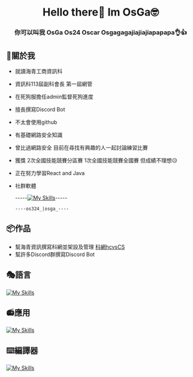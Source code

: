 <h1 align="center">Hello there👋 Im OsGa🤓</h1>
<h3 align="center">你可以叫我 OsGa Os24 Oscar Osgagagajiajiajiapapapa👌👍</h3>

## 🐶關於我
* 就讀海青工商資訊科
* 資訊科113屆副科會長 第一屆網管
* 在死狗服擔任admin監督死狗進度
* 擅長撰寫Discord Bot
* 不太會使用github
* 有基礎網路安全知識
* 曾比過網路安全 目前在尋找有興趣的人一起討論練習比賽
* 獲獎 2次全國技能競賽分區賽 1次全國技能競賽全國賽 但成績不理想😥
* 正在努力學習React and Java
* 社群軟體

  -----[![My Skills](https://skillicons.dev/icons?i=instagram,discord)](https://skillicons.dev)-----

  `----os324_|osga_----`

## 📦作品
* 幫海青資訊撰寫科網並架設及管理 [科網hcvsCS](https://www.hcvscs.us/)
* 幫許多Discord群撰寫Discord Bot

## 🎭語言
[![My Skills](https://skillicons.dev/icons?i=py,react,java,cs,cpp,nextjs,js)](https://skillicons.dev)

## 📻應用
[![My Skills](https://skillicons.dev/icons?i=linux,arduino,raspberrypi,bots)](https://skillicons.dev)

## ⌨️編譯器
[![My Skills](https://skillicons.dev/icons?i=vim,vscode,visualstudio,idea)](https://skillicons.dev)
